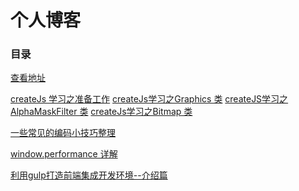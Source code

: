 个人博客
====


### 目录

[查看地址]( https://fredshare.github.com/blog/)

[createJs 学习之准备工作](https://github.com/fredshare/blog/issues/1)
[createJs学习之Graphics 类](https://github.com/fredshare/blog/issues/2)
[createJS学习之AlphaMaskFilter 类](https://github.com/fredshare/blog/issues/3)
[createJs学习之Bitmap 类](https://github.com/fredshare/blog/issues/4)

[一些常见的编码小技巧整理](https://github.com/fredshare/blog/issues/8)

[window.performance 详解](https://github.com/fredshare/blog/issues/5)

[利用gulp打造前端集成开发环境--介绍篇](https://github.com/fredshare/blog/issues/9)
